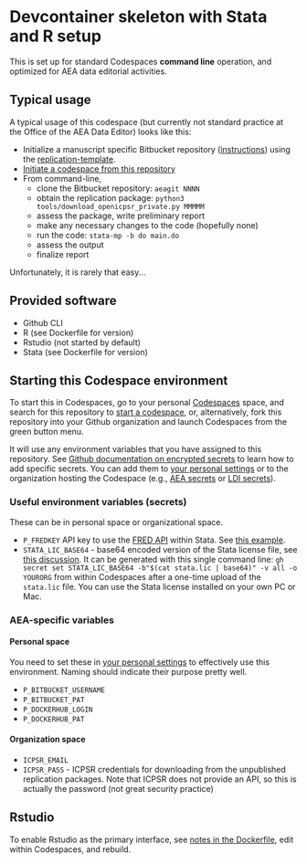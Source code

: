 # Devcontainer skeleton with Stata and R setup

This is set up for standard Codespaces **command line** operation, and optimized for AEA data editorial activities.

## Typical usage

A typical usage of this codespace (but currently not standard practice at the Office of the AEA Data Editor) looks like this:

- Initialize a manuscript specific Bitbucket repository ([instructions](https://labordynamicsinstitute.github.io/replicability-training-curriculum/aea-jira-workflow-a-guide.html#details)) using the [replication-template](https://github.com/AEADataEditor/replication-template).
- [Initiate a codespace from this repository](https://github.com/codespaces/new?hide_repo_select=true&amp;ref=main&amp;repo=473197646)
- From command-line,
  - clone the Bitbucket repository: `aeagit NNNN`
  - obtain the replication package: `python3 tools/download_openicpsr_private.py MMMMM`
  - assess the package, write preliminary report
  - make any necessary changes to the code (hopefully none)
  - run the code: `stata-mp -b do main.do`
  - assess the output
  - finalize report
  
Unfortunately, it is rarely that easy...

## Provided software

- Github CLI
- R (see Dockerfile for version)
- Rstudio (not started by default)
- Stata (see Dockerfile for version)

## Starting this Codespace environment

To start this in Codespaces, go to your personal [Codespaces](https://github.com/codespaces) space, and search for this repository to [start a codespace](https://docs.github.com/en/codespaces/developing-in-codespaces/opening-an-existing-codespace), or, alternatively, fork this repository into your Github organization and launch Codespaces from the green button menu.

It will use any environment variables that you have assigned to this repository. See [Github documentation on encrypted secrets](https://docs.github.com/en/codespaces/managing-your-codespaces/managing-encrypted-secrets-for-your-codespaces) to learn how to add specific secrets. You can add them to [your personal settings](https://github.com/settings/codespaces) or to the organization hosting the Codespace (e.g., [AEA secrets](https://github.com/organizations/AEADataEditor/settings/secrets/codespaces) or [LDI secrets](https://github.com/organizations/labordynamicsinstitute/settings/secrets/codespaces)).

### Useful environment variables (secrets)

These can be in personal space or organizational space.

- `P_FREDKEY` API key to use the [FRED API](https://fred.stlouisfed.org/docs/api/fred/) within Stata. See [this example](https://github.com/labordynamicsinstitute/alfred_example).
- `STATA_LIC_BASE64` - base64 encoded version of the Stata license file, see [this discussion](https://github.com/AEADataEditor/stata-project-with-docker). It can be generated with this single command line: `gh secret set STATA_LIC_BASE64 -b"$(cat stata.lic | base64)" -v all -o YOURORG` from within Codespaces after a one-time upload of the `stata.lic` file. You can use the Stata license installed on your own PC or Mac.

### AEA-specific variables

#### Personal space

You need to set these in  [your personal settings](https://github.com/settings/codespaces) to effectively use this environment. Naming should indicate their purpose pretty well.

- `P_BITBUCKET_USERNAME`
- `P_BITBUCKET_PAT`
- `P_DOCKERHUB_LOGIN`
- `P_DOCKERHUB_PAT`

#### Organization space

- `ICPSR_EMAIL`
- `ICPSR_PASS` - ICPSR credentials for downloading from the unpublished replication packages. Note that ICPSR does not provide an API, so this is actually the password (not great security practice)

## Rstudio

To enable Rstudio as the primary interface, see [notes in the Dockerfile](https://github.com/labordynamicsinstitute/codespaces-stata-r-skeleton/blob/361b1b19808800caeee598c7a67e78fecfb3a45e/.devcontainer/Dockerfile#L95), edit within Codespaces, and rebuild.

